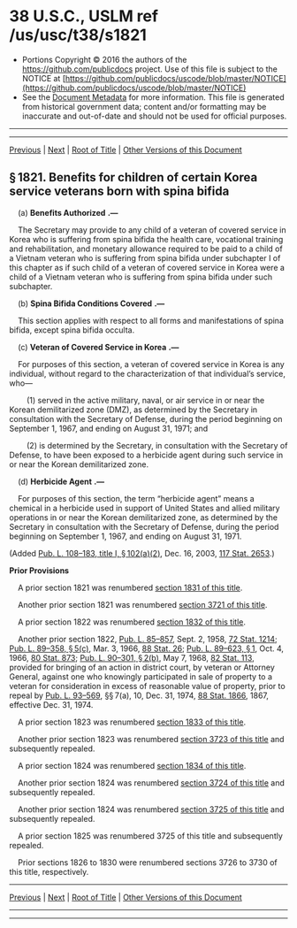 ---
---

# 38 U.S.C., USLM ref /us/usc/t38/s1821

* Portions Copyright © 2016 the authors of the https://github.com/publicdocs project.
  Use of this file is subject to the NOTICE at [https://github.com/publicdocs/uscode/blob/master/NOTICE](https://github.com/publicdocs/uscode/blob/master/NOTICE)
* See the [Document Metadata](././../../../../../..//README.md) for more information.
  This file is generated from historical government data; content and/or formatting may be inaccurate and out-of-date and should not be used for official purposes.

----------
----------

[Previous](./../../../../../..//us/usc/t38/ptII/ch18/schIII/m__us_usc_t38_ptII_ch18_schIII.md) | [Next](./../../../../../..//us/usc/t38/ptII/ch18/schIV/m__us_usc_t38_ptII_ch18_schIV.md) | [Root of Title](./../../../../../../) | [Other Versions of this Document](https://publicdocs.github.io/go/links?ns=uslm&ref=%2Fus%2Fusc%2Ft38%2Fs1821)

## § 1821. Benefits for children of certain Korea service veterans born with spina bifida

    (a)  __Benefits Authorized__  __.—__ 

    The Secretary may provide to any child of a veteran of covered service in Korea who is suffering from spina bifida the health care, vocational training and rehabilitation, and monetary allowance required to be paid to a child of a Vietnam veteran who is suffering from spina bifida under subchapter I of this chapter as if such child of a veteran of covered service in Korea were a child of a Vietnam veteran who is suffering from spina bifida under such subchapter.

    (b)  __Spina Bifida Conditions Covered__  __.—__ 

    This section applies with respect to all forms and manifestations of spina bifida, except spina bifida occulta.

    (c)  __Veteran of Covered Service in Korea__  __.—__ 

    For purposes of this section, a veteran of covered service in Korea is any individual, without regard to the characterization of that individual’s service, who—

        (1) served in the active military, naval, or air service in or near the Korean demilitarized zone (DMZ), as determined by the Secretary in consultation with the Secretary of Defense, during the period beginning on September 1, 1967, and ending on August 31, 1971; and

        (2) is determined by the Secretary, in consultation with the Secretary of Defense, to have been exposed to a herbicide agent during such service in or near the Korean demilitarized zone.

    (d)  __Herbicide Agent__  __.—__ 

    For purposes of this section, the term “herbicide agent” means a chemical in a herbicide used in support of United States and allied military operations in or near the Korean demilitarized zone, as determined by the Secretary in consultation with the Secretary of Defense, during the period beginning on September 1, 1967, and ending on August 31, 1971.

(Added [Pub. L. 108–183, title I, § 102(a)(2)][/us/pl/108/183/s102/a/2], Dec. 16, 2003, [117 Stat. 2653][/us/stat/117/2653].)

 __Prior Provisions__ 

    A prior section 1821 was renumbered [section 1831 of this title][/us/usc/t38/s1831].

    Another prior section 1821 was renumbered [section 3721 of this title][/us/usc/t38/s3721].

    A prior section 1822 was renumbered [section 1832 of this title][/us/usc/t38/s1832].

    Another prior section 1822, [Pub. L. 85–857][/us/pl/85/857], Sept. 2, 1958, [72 Stat. 1214][/us/stat/72/1214]; [Pub. L. 89–358, § 5(c)][/us/pl/89/358/s5/c], Mar. 3, 1966, [88 Stat. 26][/us/stat/88/26]; [Pub. L. 89–623, § 1][/us/pl/89/623/s1], Oct. 4, 1966, [80 Stat. 873][/us/stat/80/873]; [Pub. L. 90–301, § 2(b)][/us/pl/90/301/s2/b], May 7, 1968, [82 Stat. 113][/us/stat/82/113], provided for bringing of an action in district court, by veteran or Attorney General, against one who knowingly participated in sale of property to a veteran for consideration in excess of reasonable value of property, prior to repeal by [Pub. L. 93–569][/us/pl/93/569], §§ 7(a), 10, Dec. 31, 1974, [88 Stat. 1866][/us/stat/88/1866], 1867, effective Dec. 31, 1974.

    A prior section 1823 was renumbered [section 1833 of this title][/us/usc/t38/s1833].

    Another prior section 1823 was renumbered [section 3723 of this title][/us/usc/t38/s3723] and subsequently repealed.

    A prior section 1824 was renumbered [section 1834 of this title][/us/usc/t38/s1834].

    Another prior section 1824 was renumbered [section 3724 of this title][/us/usc/t38/s3724] and subsequently repealed.

    Another prior section 1824 was renumbered [section 3725 of this title][/us/usc/t38/s3725] and subsequently repealed.

    A prior section 1825 was renumbered 3725 of this title and subsequently repealed.

    Prior sections 1826 to 1830 were renumbered sections 3726 to 3730 of this title, respectively.

----------

[Previous](./../../../../../..//us/usc/t38/ptII/ch18/schIII/m__us_usc_t38_ptII_ch18_schIII.md) | [Next](./../../../../../..//us/usc/t38/ptII/ch18/schIV/m__us_usc_t38_ptII_ch18_schIV.md) | [Root of Title](./../../../../../../) | [Other Versions of this Document](https://publicdocs.github.io/go/links?ns=uslm&ref=%2Fus%2Fusc%2Ft38%2Fs1821)

----------
----------

[/us/pl/108/183/s102/a/2]: https://publicdocs.github.io/go/links?ns=uslm&ref=%2Fus%2Fpl%2F108%2F183%2Fs102%2Fa%2F2
[/us/stat/117/2653]: https://publicdocs.github.io/go/links?ns=uslm&ref=%2Fus%2Fstat%2F117%2F2653
[/us/usc/t38/s1831]: https://publicdocs.github.io/go/links?ns=uslm&ref=%2Fus%2Fusc%2Ft38%2Fs1831
[/us/usc/t38/s3721]: https://publicdocs.github.io/go/links?ns=uslm&ref=%2Fus%2Fusc%2Ft38%2Fs3721
[/us/usc/t38/s1832]: https://publicdocs.github.io/go/links?ns=uslm&ref=%2Fus%2Fusc%2Ft38%2Fs1832
[/us/pl/85/857]: https://publicdocs.github.io/go/links?ns=uslm&ref=%2Fus%2Fpl%2F85%2F857
[/us/stat/72/1214]: https://publicdocs.github.io/go/links?ns=uslm&ref=%2Fus%2Fstat%2F72%2F1214
[/us/pl/89/358/s5/c]: https://publicdocs.github.io/go/links?ns=uslm&ref=%2Fus%2Fpl%2F89%2F358%2Fs5%2Fc
[/us/stat/88/26]: https://publicdocs.github.io/go/links?ns=uslm&ref=%2Fus%2Fstat%2F88%2F26
[/us/pl/89/623/s1]: https://publicdocs.github.io/go/links?ns=uslm&ref=%2Fus%2Fpl%2F89%2F623%2Fs1
[/us/stat/80/873]: https://publicdocs.github.io/go/links?ns=uslm&ref=%2Fus%2Fstat%2F80%2F873
[/us/pl/90/301/s2/b]: https://publicdocs.github.io/go/links?ns=uslm&ref=%2Fus%2Fpl%2F90%2F301%2Fs2%2Fb
[/us/stat/82/113]: https://publicdocs.github.io/go/links?ns=uslm&ref=%2Fus%2Fstat%2F82%2F113
[/us/pl/93/569]: https://publicdocs.github.io/go/links?ns=uslm&ref=%2Fus%2Fpl%2F93%2F569
[/us/stat/88/1866]: https://publicdocs.github.io/go/links?ns=uslm&ref=%2Fus%2Fstat%2F88%2F1866
[/us/usc/t38/s1833]: https://publicdocs.github.io/go/links?ns=uslm&ref=%2Fus%2Fusc%2Ft38%2Fs1833
[/us/usc/t38/s3723]: https://publicdocs.github.io/go/links?ns=uslm&ref=%2Fus%2Fusc%2Ft38%2Fs3723
[/us/usc/t38/s1834]: https://publicdocs.github.io/go/links?ns=uslm&ref=%2Fus%2Fusc%2Ft38%2Fs1834
[/us/usc/t38/s3724]: https://publicdocs.github.io/go/links?ns=uslm&ref=%2Fus%2Fusc%2Ft38%2Fs3724
[/us/usc/t38/s3725]: https://publicdocs.github.io/go/links?ns=uslm&ref=%2Fus%2Fusc%2Ft38%2Fs3725


